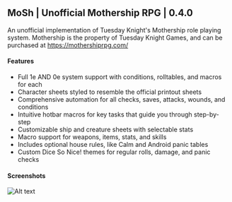 ## MoSh | Unofficial Mothership RPG | 0.4.0

An unofficial implementation of Tuesday Knight's Mothership role playing system. Mothership is the property of Tuesday Knight Games, and can be purchased at https://mothershiprpg.com/

#### Features
- Full 1e AND 0e system support with conditions, rolltables, and macros for each
- Character sheets styled to resemble the official printout sheets
- Comprehensive automation for all checks, saves, attacks, wounds, and conditions
- Intuitive hotbar macros for key tasks that guide you through step-by-step
- Customizable ship and creature sheets with selectable stats
- Macro support for weapons, items, stats, and skills
- Includes optional house rules, like Calm and Android panic tables
- Custom Dice So Nice! themes for regular rolls, damage, and panic checks 
  
#### Screenshots
![Alt text](https://github.com/Futil/foundry-mothership/assets/982251/9d929554-8fcf-4fa1-b198-44c99b60434c "Screenshot") 

